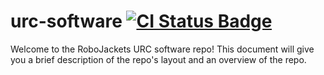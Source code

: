 # urc-software [![CI Status Badge](https://github.com/RoboJackets/urc-software/actions/workflows/ci.yml/badge.svg)](https://github.com/RoboJackets/urc-software/actions)


Welcome to the RoboJackets URC software repo! This document will give you a brief description of the repo's layout and an overview of the repo.
